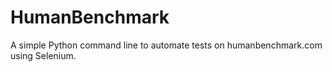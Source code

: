 # HumanBenchmark
 A simple Python command line to automate tests on humanbenchmark.com using Selenium.
